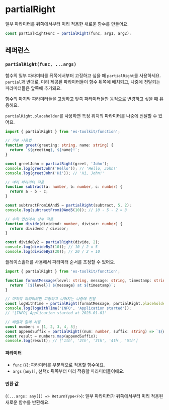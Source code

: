 # partialRight

일부 파라미터를 뒤쪽에서부터 미리 적용한 새로운 함수를 만들어요.

```typescript
const partialRightFunc = partialRight(func, arg1, arg2);
```

## 레퍼런스

### `partialRight(func, ...args)`

함수의 일부 파라미터를 뒤쪽에서부터 고정하고 싶을 때 `partialRight`를 사용하세요. `partial`과 반대로, 미리 제공된 파라미터들이 함수 뒤쪽에 배치되고, 나중에 전달되는 파라미터들은 앞쪽에 추가돼요.

함수의 마지막 파라미터들을 고정하고 앞쪽 파라미터들만 동적으로 변경하고 싶을 때 유용해요.

`partialRight.placeholder`를 사용하면 특정 위치의 파라미터를 나중에 전달할 수 있어요.

```typescript
import { partialRight } from 'es-toolkit/function';

// 기본 사용법
function greet(greeting: string, name: string) {
  return `${greeting}, ${name}!`;
}

const greetJohn = partialRight(greet, 'John');
console.log(greetJohn('Hello')); // 'Hello, John!'
console.log(greetJohn('Hi')); // 'Hi, John!'

// 여러 파라미터 적용
function subtract(a: number, b: number, c: number) {
  return a - b - c;
}

const subtractFrom10And5 = partialRight(subtract, 5, 2);
console.log(subtractFrom10And5(10)); // 10 - 5 - 2 = 3

// 수학 연산에서 상수 적용
function divide(dividend: number, divisor: number) {
  return dividend / divisor;
}

const divideBy2 = partialRight(divide, 2);
console.log(divideBy2(10)); // 10 / 2 = 5
console.log(divideBy2(20)); // 20 / 2 = 10
```

플레이스홀더를 사용해서 파라미터 순서를 조정할 수 있어요.

```typescript
import { partialRight } from 'es-toolkit/function';

function formatMessage(level: string, message: string, timestamp: string) {
  return `[${level}] ${message} at ${timestamp}`;
}

// 마지막 파라미터만 고정하고 나머지는 나중에 전달
const logWithTime = partialRight(formatMessage, partialRight.placeholder, '2023-01-01');
console.log(logWithTime('INFO', 'Application started'));
// '[INFO] Application started at 2023-01-01'

// 배열과 함께 사용
const numbers = [1, 2, 3, 4, 5];
const appendSuffix = partialRight((num: number, suffix: string) => `${num}${suffix}`, 'th');
const result = numbers.map(appendSuffix);
console.log(result); // ['1th', '2th', '3th', '4th', '5th']
```

#### 파라미터

- `func` (`F`): 파라미터를 부분적으로 적용할 함수예요.
- `args` (`any[]`, 선택): 뒤쪽부터 미리 적용할 파라미터들이에요.

#### 반환 값

(`(...args: any[]) => ReturnType<F>`): 일부 파라미터가 뒤쪽에서부터 미리 적용된 새로운 함수를 반환해요.
